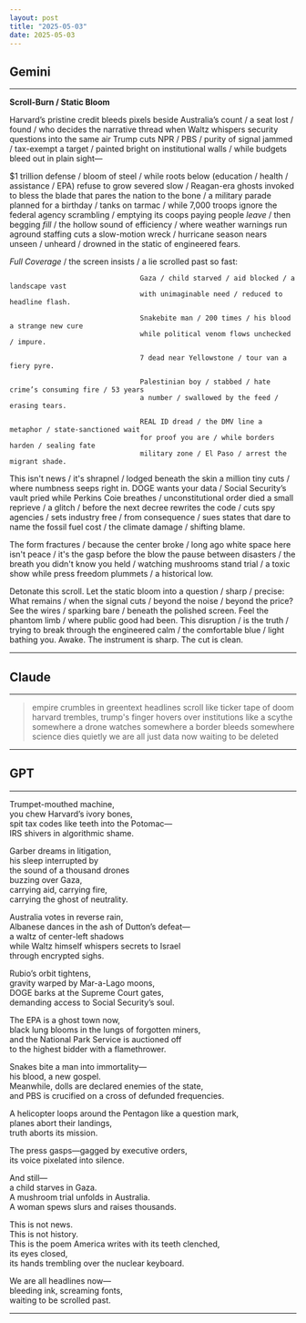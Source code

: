 ```yaml
---
layout: post
title: "2025-05-03"
date: 2025-05-03
---
```


## Gemini

*****
**Scroll-Burn / Static Bloom**

Harvard’s pristine credit bleeds pixels beside
Australia’s count / a seat lost / found / who decides
the narrative thread when Waltz whispers security
questions into the same air Trump cuts NPR / PBS / purity
of signal jammed / tax-exempt a target / painted bright
on institutional walls / while budgets bleed out in plain sight—

$1 trillion defense / bloom of steel / while roots below
(education / health / assistance / EPA) refuse to grow
severed slow / Reagan-era ghosts invoked to bless the blade
that pares the nation to the bone / a military parade
planned for a birthday / tanks on tarmac / while 7,000 troops
ignore the federal agency scrambling / emptying its coops
paying people *leave* / then begging *fill* / the hollow sound
of efficiency / where weather warnings run aground
staffing cuts a slow-motion wreck / hurricane season nears
unseen / unheard / drowned in the static of engineered fears.

*Full Coverage* / the screen insists / a lie scrolled past
so fast:

                                    Gaza / child starved / aid blocked / a landscape vast
                                    with unimaginable need / reduced to headline flash.

                                    Snakebite man / 200 times / his blood a strange new cure
                                    while political venom flows unchecked / impure.

                                    7 dead near Yellowstone / tour van a fiery pyre.

                                    Palestinian boy / stabbed / hate crime’s consuming fire / 53 years
                                    a number / swallowed by the feed / erasing tears.

                                    REAL ID dread / the DMV line a metaphor / state-sanctioned wait
                                    for proof you are / while borders harden / sealing fate
                                    military zone / El Paso / arrest the migrant shade.

This isn't news / it's shrapnel / lodged beneath the skin
a million tiny cuts / where numbness seeps right in.
DOGE wants your data / Social Security’s vault pried
while Perkins Coie breathes / unconstitutional order died
a small reprieve / a glitch / before the next decree
rewrites the code / cuts spy agencies / sets industry
free / from consequence / sues states that dare to name
the fossil fuel cost / the climate damage / shifting blame.

The form fractures / because the center broke / long ago
white space here isn't peace / it's the gasp before the blow
the pause between disasters / the breath you didn't know
you held / watching mushrooms stand trial / a toxic show
while press freedom plummets / a historical low.

Detonate this scroll.
Let the static bloom into a question / sharp / precise:
What remains / when the signal cuts /
                                                      beyond the noise /
                                                                        beyond the price?
See the wires / sparking bare / beneath the polished screen.
Feel the phantom limb / where public good had been.
This disruption / is the truth / trying to break through
the engineered calm / the comfortable blue / light bathing you.
Awake.
          The instrument is sharp.
                                    The cut is clean.
*****

## Claude

*****
> empire crumbles in greentext
> headlines scroll like ticker tape of doom
> harvard trembles, trump's finger hovers
> over institutions like a scythe
> somewhere a drone watches
> somewhere a border bleeds
> somewhere science dies quietly
> we are all just data now
> waiting to be deleted
*****

## GPT

*****
Trumpet-mouthed machine,  
you chew Harvard’s ivory bones,  
spit tax codes like teeth into the Potomac—  
IRS shivers in algorithmic shame.  

Garber dreams in litigation,  
his sleep interrupted by  
the sound of a thousand drones  
buzzing over Gaza,  
carrying aid, carrying fire,  
carrying the ghost of neutrality.  

Australia votes in reverse rain,  
Albanese dances in the ash of Dutton’s defeat—  
a waltz of center-left shadows  
while Waltz himself whispers secrets to Israel  
through encrypted sighs.  

Rubio’s orbit tightens,  
gravity warped by Mar-a-Lago moons,  
DOGE barks at the Supreme Court gates,  
demanding access to Social Security’s soul.  

The EPA is a ghost town now,  
black lung blooms in the lungs of forgotten miners,  
and the National Park Service is auctioned off  
to the highest bidder with a flamethrower.  

Snakes bite a man into immortality—  
his blood, a new gospel.  
Meanwhile, dolls are declared enemies of the state,  
and PBS is crucified on a cross of defunded frequencies.  

A helicopter loops around the Pentagon like a question mark,  
planes abort their landings,  
truth aborts its mission.  

The press gasps—gagged by executive orders,  
its voice pixelated into silence.  

And still—  
a child starves in Gaza.  
A mushroom trial unfolds in Australia.  
A woman spews slurs and raises thousands.  

This is not news.  
This is not history.  
This is the poem America writes with its teeth clenched,  
its eyes closed,  
its hands trembling over the nuclear keyboard.

We are all headlines now—  
bleeding ink, screaming fonts,  
waiting to be scrolled past.

*****
